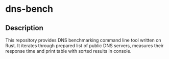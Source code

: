 # dns-bench

## Description

This repository provides DNS benchmarking command line tool written on Rust. It iterates through prepared list of public DNS servers, measures their response time and print table with sorted results in console.
